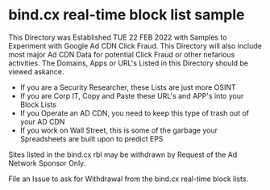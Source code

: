 # bind.cx real-time block list sample

This Directory was Established TUE 22 FEB 2022 with Samples to Experiment with Google Ad CDN Click Fraud. This Directory will also include most major Ad CDN Data for potential Click Fraud or other nefarious activities. The Domains, Apps or URL's Listed in this Directory should be viewed askance.

- If you are a Security Researcher, these Lists are just more OSINT
- If you are Corp IT, Copy and Paste these URL's and APP's into your Block Lists
- If you Operate an AD CDN, you need to keep this type of trash out of your AD CDN
- If you work on Wall Street, this is some of the garbage your Spreadsheets are built upon to predict EPS

Sites listed in the bind.cx rbl may be withdrawn by Request of the Ad Network Sponsor Only. 

File an Issue to ask for Withdrawal from the bind.cx real-time block lists.
